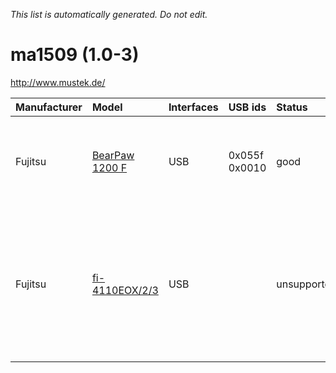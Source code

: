 _This list is automatically generated. Do not edit._

# ma1509 (1.0-3) #
http://www.mustek.de/

| **Manufacturer** | **Model** | **Interfaces** | **USB ids** | **Status** | **Comment** | **URL** |
|:-----------------|:----------|:---------------|:------------|:-----------|:------------|:--------|
|Fujitsu|[BearPaw 1200 F](Ma1509BearPaw1200F.md)|USB|0x055f 0x0010|good|http://www.fujitsu.com/|Works upto 600 dpi. No support for TA and ADF yet.				|
|Fujitsu|[fi-4110EOX/2/3](Ma1509Fi4110EOX23.md)|USB|  |unsupported|  |Use ma1509 chip, but very different from other scanners supported by the ma1509 backend|